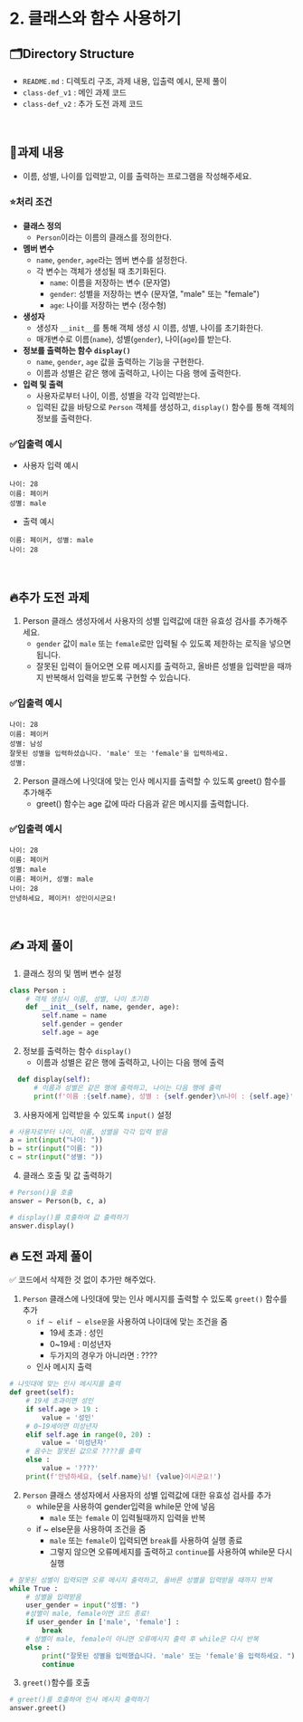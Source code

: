 # 2.  클래스와 함수 사용하기


## 🗂️Directory Structure
- `README.md` : 디렉토리 구조, 과제 내용, 입출력 예시, 문제 풀이
- `class-def_v1` : 메인 과제 코드
- `class-def_v2` : 추가 도전 과제 코드

<br>

## 📝과제 내용
- 이름, 성별, 나이를 입력받고, 이를 출력하는 프로그램을 작성해주세요.

### ⭐처리 조건
- **클래스 정의**
    - `Person`이라는 이름의 클래스를 정의한다.
- **멤버 변수**
    - `name`, `gender`, `age`라는 멤버 변수를 설정한다.
    - 각 변수는 객체가 생성될 때 초기화된다.
        - `name`: 이름을 저장하는 변수 (문자열)
        - `gender`: 성별을 저장하는 변수 (문자열, "male" 또는 "female")
        - `age`: 나이를 저장하는 변수 (정수형)
- **생성자**
    - 생성자 `__init__`를 통해 객체 생성 시 이름, 성별, 나이를 초기화한다.
    - 매개변수로 이름(`name`), 성별(`gender`), 나이(`age`)를 받는다.
- **정보를 출력하는 함수 `display()`**
    - `name`, `gender`, `age` 값을 출력하는 기능을 구현한다.
    - 이름과 성별은 같은 행에 출력하고, 나이는 다음 행에 출력한다.
- **입력 및 출력**
    - 사용자로부터 나이, 이름, 성별을 각각 입력받는다.
    - 입력된 값을 바탕으로 `Person` 객체를 생성하고, `display()` 함수를 통해 객체의 정보를 출력한다.

### ✅입출력 예시
- 사용자 입력 예시
```
나이: 28
이름: 페이커
성별: male
```
- 출력 예시
```
이름: 페이커, 성별: male
나이: 28
```


<br>

## 🔥추가 도전 과제
1. Person 클래스 생성자에서 사용자의 성별 입력값에 대한 유효성 검사를 추가해주세요.
   - `gender` 값이 `male` 또는 `female`로만 입력될 수 있도록 제한하는 로직을 넣으면 됩니다.
   - 잘못된 입력이 들어오면 오류 메시지를 출력하고, 올바른 성별을 입력받을 때까지 반복해서 입력을 받도록 구현할 수 있습니다.
### ✅입출력 예시
```
나이: 28
이름: 페이커
성별: 남성
잘못된 성별을 입력하셨습니다. 'male' 또는 'female'을 입력하세요.
성별: 
```
2. Person 클래스에 나잇대에 맞는 인사 메시지를 출력할 수 있도록 greet() 함수를 추가해주
   - greet() 함수는 age 값에 따라 다음과 같은 메시지를 출력합니다.
### ✅입출력 예시
```
나이: 28
이름: 페이커
성별: male
이름: 페이커, 성별: male
나이: 28
안녕하세요, 페이커! 성인이시군요!
```

<br>

## ✍️ 과제 풀이

1. 클래스 정의 및 멤버 변수 설정

```python
class Person :
    # 객체 생성시 이름, 성별, 나이 초기화
    def __init__(self, name, gender, age):
        self.name = name
        self.gender = gender
        self.age = age
```

2. 정보를 출력하는 함수 `display()`
    - 이름과 성별은 같은 행에 출력하고, 나이는 다음 행에 출력

```python
  def display(self):
      # 이름과 성별은 같은 행에 출력하고, 나이는 다음 행에 출력
      print(f'이름 :{self.name}, 성별 : {self.gender}\n나이 : {self.age}')
```

3. 사용자에게 입력받을 수 있도록 `input()` 설정

```python
# 사용자로부터 나이, 이름, 성별을 각각 입력 받음
a = int(input("나이: "))
b = str(input("이름: "))
c = str(input("셩별: "))
```

4. 클래스 호출 및 값 출력하기

```python
# Person()을 호출
answer = Person(b, c, a)

# display()를 호출하여 값 출력하기
answer.display()
```

## 🔥 도전 과제 풀이

✅ 코드에서 삭제한 것 없이 추가만 해주었다.

1. `Person` 클래스에 나잇대에 맞는 인사 메시지를 출력할 수 있도록 `greet()` 함수를 추가
    - `if ~ elif ~ else문`을 사용하여 나이대에 맞는 조건을 줌
        - 19세 초과 : 성인
        - 0~19세 : 미성년자
        - 두가지의 경우가 아니라면 : ????
    - 인사 메시지 출력

```python
# 나잇대에 맞는 인사 메시지를 출력
def greet(self):
    # 19세 초과이면 성인
    if self.age > 19 :
        value = '성인'
    # 0~19세이면 미성년자
    elif self.age in range(0, 20) :
        value = '미성년자'
    # 음수는 잘못된 값으로 ????를 출력
    else :
        value = '????'
    print(f'안녕하세요, {self.name}님! {value}이시군요!')
```

2. `Person` 클래스 생성자에서 사용자의 성별 입력값에 대한 유효성 검사를 추가
    - while문을 사용하여 gender입력을 while문 안에 넣음
        - `male` 또는  `female` 이 입력될때까지 입력을 반복
    - if ~ else문을 사용하여 조건을 줌
        - `male` 또는  `female`이 입력되면 `break`를 사용하여 실행 종료
        - 그렇지 않으면 오류메세지를 출력하고 `continue`를 사용하여 while문 다시 실행

```python
# 잘못된 성별이 입력되면 오류 메시지 출력하고, 올바른 성별을 입력받을 때까지 반복
while True :
    # 성별을 입력받음
    user_gender = input("성별: ")
    #성별이 male, female이면 코드 종료!
    if user_gender in ['male', 'female'] :
        break
    # 성별이 male, female이 아니면 오류메시지 출력 후 while문 다시 반복
    else :
        print("잘못된 성별을 입력했습니다. 'male' 또는 'female'을 입력하세요. ")
        continue
```

3. `greet()`함수를 호출

```python
# greet()를 호출하여 인사 메시지 출력하기
answer.greet()
```